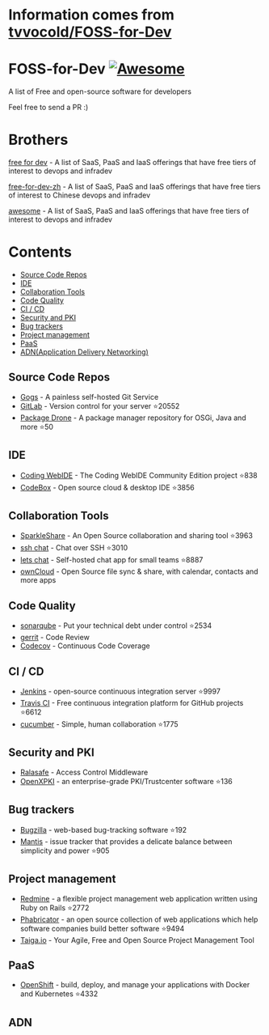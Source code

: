 # Information comes from [tvvocold/FOSS-for-Dev](https://github.com/tvvocold/FOSS-for-Dev)
# FOSS-for-Dev  [![Awesome](https://cdn.rawgit.com/sindresorhus/awesome/d7305f38d29fed78fa85652e3a63e154dd8e8829/media/badge.svg)](https://github.com/sindresorhus/awesome)
A list of Free and open-source software for developers

 
Feel free to send a PR :)
# Brothers
[free for dev](https://github.com/ripienaar/free-for-dev) - A list of SaaS, PaaS and IaaS offerings that have free tiers of interest to devops and infradev

[free-for-dev-zh](https://github.com/qinghuaiorg/free-for-dev-zh) - A list of SaaS, PaaS and IaaS offerings that have free tiers of interest to Chinese devops and infradev

[awesome](https://github.com/sindresorhus/awesome) - A list of SaaS, PaaS and IaaS offerings that have free tiers of interest to devops and infradev


# Contents
   * [Source Code Repos](#source-code-repos)
   * [IDE](#ide)
   * [Collaboration Tools](#collaboration-tools)
   * [Code Quality](#code-quality)
   * [CI / CD](#ci--cd)
   * [Security and PKI](#security-and-pki)
   * [Bug trackers](#bug-trackers)
   * [Project management](#project-management)
   * [PaaS](#paas)
   * [ADN(Application Delivery Networking)](#adn)


## Source Code Repos 

 * [Gogs](https://github.com/gogits/gogs)  - A painless self-hosted Git Service 
 * [GitLab](https://github.com/gitlabhq/gitlabhq) - Version control for your server :star:20552
 * [Package Drone](https://github.com/eclipse/packagedrone) - A package manager repository for OSGi, Java and more :star:50


## IDE 

 * [Coding WebIDE](https://github.com/Coding/WebIDE) - The Coding WebIDE Community Edition project :star:838
 * [CodeBox](https://github.com/CodeboxIDE/codebox) - Open source cloud & desktop IDE :star:3856


## Collaboration Tools

 * [SparkleShare](https://github.com/hbons/SparkleShare) - An Open Source collaboration and sharing tool :star:3963
 * [ssh chat](https://github.com/shazow/ssh-chat) - Chat over SSH  :star:3010
 * [lets chat](https://github.com/sdelements/lets-chat) - Self-hosted chat app for small teams :star:8887
 * [ownCloud](https://owncloud.org) - Open Source file sync & share, with calendar, contacts and more apps

## Code Quality

 * [sonarqube](https://github.com/SonarSource/sonarqube) - Put your technical debt under control :star:2534
 * [gerrit](https://gerrit.googlesource.com/) - Code Review
 * [Codecov](https://codecov.io/) - Continuous Code Coverage


## CI / CD

 * [Jenkins](https://github.com/jenkinsci/jenkins) - open-source continuous integration server :star:9997
 * [Travis CI](https://github.com/travis-ci/travis-ci) - Free continuous integration platform for GitHub projects :star:6612
 * [cucumber](https://github.com/cucumber/cucumber) - Simple, human collaboration  :star:1775


## Security and PKI

 * [Ralasafe](http://sourceforge.net/projects/ralasafe/) - Access Control Middleware
 * [OpenXPKI](https://github.com/openxpki/openxpki) - an enterprise-grade PKI/Trustcenter software :star:136


## Bug trackers

* [Bugzilla](https://github.com/bugzilla/bugzilla) - web-based bug-tracking software :star:192
* [Mantis](https://github.com/mantisbt/mantisbt) - issue tracker that provides a delicate balance between simplicity and power :star:905


## Project management
* [Redmine](https://github.com/redmine/redmine) - a flexible project management web application written using Ruby on Rails :star:2772
* [Phabricator](https://github.com/phacility/phabricator) - an open source collection of web applications which help software companies build better software :star:9494
* [Taiga.io](https://github.com/taigaio) - Your Agile, Free and Open Source Project Management Tool

## PaaS

 * [OpenShift](https://github.com/openshift/origin) - build, deploy, and manage your applications with Docker and Kubernetes :star:4332

## ADN 
  
 


